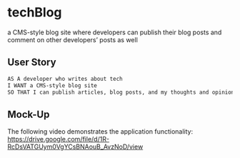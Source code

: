 # techBlog
a CMS-style blog site where developers can publish their blog posts and comment on other developers’ posts as well

## User Story

```md
AS A developer who writes about tech
I WANT a CMS-style blog site
SO THAT I can publish articles, blog posts, and my thoughts and opinions
```

## Mock-Up

The following video demonstrates the application functionality: https://drive.google.com/file/d/1R-RcDsVATGUym0VgYCsBNAouB_AvzNoD/view 

